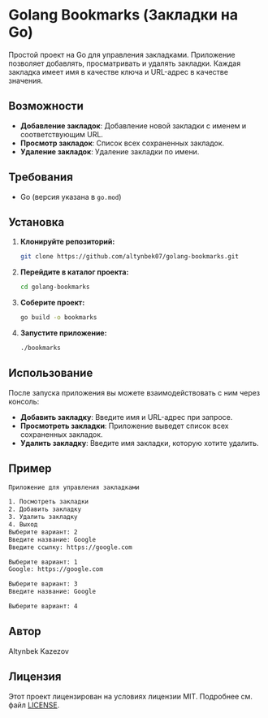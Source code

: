 # Golang Bookmarks (Закладки на Go)

Простой проект на Go для управления закладками. Приложение позволяет добавлять, просматривать и удалять закладки. Каждая закладка имеет имя в качестве ключа и URL-адрес в качестве значения.

## Возможности
- **Добавление закладок**: Добавление новой закладки с именем и соответствующим URL.
- **Просмотр закладок**: Список всех сохраненных закладок.
- **Удаление закладок**: Удаление закладки по имени.

## Требования
- Go (версия указана в `go.mod`)

## Установка

1. **Клонируйте репозиторий:**
   ```bash
   git clone https://github.com/altynbek07/golang-bookmarks.git
   ```

2. **Перейдите в каталог проекта:**
   ```bash
   cd golang-bookmarks
   ```

3. **Соберите проект:**
   ```bash
   go build -o bookmarks
   ```

4. **Запустите приложение:**
   ```bash
   ./bookmarks
   ```

## Использование

После запуска приложения вы можете взаимодействовать с ним через консоль:

- **Добавить закладку**:
  Введите имя и URL-адрес при запросе.
- **Просмотреть закладки**:
  Приложение выведет список всех сохраненных закладок.
- **Удалить закладку**:
  Введите имя закладки, которую хотите удалить.

## Пример

```bash
Приложение для управления закладками

1. Посмотреть закладки
2. Добавить закладку
3. Удалить закладку
4. Выход
Выберите вариант: 2
Введите название: Google
Введите ссылку: https://google.com

Выберите вариант: 1
Google: https://google.com

Выберите вариант: 3
Введите название: Google

Выберите вариант: 4
```

## Автор
Altynbek Kazezov

## Лицензия
Этот проект лицензирован на условиях лицензии MIT. Подробнее см. файл [LICENSE](LICENSE).
